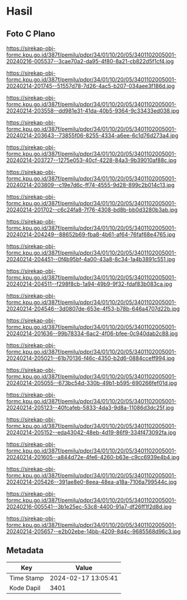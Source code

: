 # Hasil

## Foto C Plano

https://sirekap-obj-formc.kpu.go.id/387f/pemilu/pdpr/34/01/10/20/05/3401102005001-20240216-005537--3cae70a2-da95-4f80-8a21-cb822d5f1cf4.jpg

https://sirekap-obj-formc.kpu.go.id/387f/pemilu/pdpr/34/01/10/20/05/3401102005001-20240214-201745--51557d78-7d26-4ac5-b207-034aee3f186d.jpg

https://sirekap-obj-formc.kpu.go.id/387f/pemilu/pdpr/34/01/10/20/05/3401102005001-20240214-203558--dd981e31-41da-40b5-9364-9c33433ed038.jpg

https://sirekap-obj-formc.kpu.go.id/387f/pemilu/pdpr/34/01/10/20/05/3401102005001-20240214-203643--73855f06-8255-4334-a6ee-6c1d76d273a4.jpg

https://sirekap-obj-formc.kpu.go.id/387f/pemilu/pdpr/34/01/10/20/05/3401102005001-20240214-203727--1275e053-40cf-4228-84a3-9b39010af88c.jpg

https://sirekap-obj-formc.kpu.go.id/387f/pemilu/pdpr/34/01/10/20/05/3401102005001-20240214-203809--c19e7d6c-ff74-4555-9d28-899c2b014c13.jpg

https://sirekap-obj-formc.kpu.go.id/387f/pemilu/pdpr/34/01/10/20/05/3401102005001-20240214-201702--c6c24fa8-7f76-4308-bd8b-bb0d3280b3ab.jpg

https://sirekap-obj-formc.kpu.go.id/387f/pemilu/pdpr/34/01/10/20/05/3401102005001-20240214-204249--88652b69-fba8-4b61-af64-76faf68e4765.jpg

https://sirekap-obj-formc.kpu.go.id/387f/pemilu/pdpr/34/01/10/20/05/3401102005001-20240214-204451--0f4b95bf-4a00-43a8-8c34-1a4b3891c551.jpg

https://sirekap-obj-formc.kpu.go.id/387f/pemilu/pdpr/34/01/10/20/05/3401102005001-20240214-204511--f298f8cb-1a94-49b9-9f32-fdaf83b083ca.jpg

https://sirekap-obj-formc.kpu.go.id/387f/pemilu/pdpr/34/01/10/20/05/3401102005001-20240214-204546--3d0807de-653e-4f53-b78b-646a4707d22b.jpg

https://sirekap-obj-formc.kpu.go.id/387f/pemilu/pdpr/34/01/10/20/05/3401102005001-20240214-201636--99b78334-6ac2-4f06-bfee-0c940dab2c88.jpg

https://sirekap-obj-formc.kpu.go.id/387f/pemilu/pdpr/34/01/10/20/05/3401102005001-20240214-205021--61b70136-f46c-4350-b2d6-0884cceff994.jpg

https://sirekap-obj-formc.kpu.go.id/387f/pemilu/pdpr/34/01/10/20/05/3401102005001-20240214-205055--673bc54d-330b-49b1-b595-690266fef01d.jpg

https://sirekap-obj-formc.kpu.go.id/387f/pemilu/pdpr/34/01/10/20/05/3401102005001-20240214-205123--40fcafeb-5833-4da3-9d8a-11086d3dc25f.jpg

https://sirekap-obj-formc.kpu.go.id/387f/pemilu/pdpr/34/01/10/20/05/3401102005001-20240214-205152--eda43042-48eb-4d19-86f9-334f473092fa.jpg

https://sirekap-obj-formc.kpu.go.id/387f/pemilu/pdpr/34/01/10/20/05/3401102005001-20240214-201605--a844d72e-4fe6-4260-b63e-c9cc6939e4b4.jpg

https://sirekap-obj-formc.kpu.go.id/387f/pemilu/pdpr/34/01/10/20/05/3401102005001-20240214-205426--391ae8e0-8eea-48ea-a18a-7106a799544c.jpg

https://sirekap-obj-formc.kpu.go.id/387f/pemilu/pdpr/34/01/10/20/05/3401102005001-20240216-005541--3b1e25ec-53c8-4400-91a7-df26ff1f2d8d.jpg

https://sirekap-obj-formc.kpu.go.id/387f/pemilu/pdpr/34/01/10/20/05/3401102005001-20240214-205657--e2b02ebe-14bb-4209-8d4c-9685568d96c3.jpg


## Metadata

| Key        | Value               |
| ---------- | ------------------- |
| Time Stamp | 2024-02-17 13:05:41 |
| Kode Dapil | 3401                |



